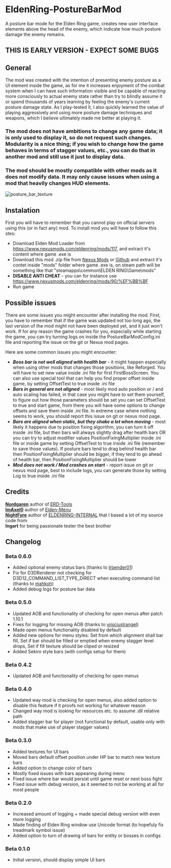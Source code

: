 # EldenRing-PostureBarMod
A posture bar mode for the Elden Ring game, creates new user interface elements above the head of the enemy, which indicate how much posture damage the enemy remains.

## THIS IS EARLY VERSION - EXPECT SOME BUGS

## General
The mod was created with the intention of presenting enemy posture as a UI element inside the game, as for me it increases enjoyment of the combat system when I can have such information visible and be capable of reacting more consciously to actual enemy state rather than try to blindly assume it or spend thousands of years learning by feeling the enemy's current posture damage state. As I play-tested it, I also quickly learned the value of playing aggressively and using more posture damage techniques and weapons, which I believe ultimately made me better at playing it.

### The mod does not have ambitions to change any game data; it is only used to display it, so do not request such changes. Modularity is a nice thing; if you wish to change how the game behaves in terms of stagger values, etc., you can do that in another mod and still use it just to display data.

### The mod should be mostly compatible with other mods as it does not modify data. It may only cause issues when using a mod that heavily changes HUD elements.

![posture_bar_texture](https://user-images.githubusercontent.com/23028397/236690919-6ed2b655-0eb2-41f1-aa92-8a6eb3204207.PNG)

## Instalation

First you will have to remember that you cannot play on official servers using this (or in fact any) mod.
To install mod you will have to follow this stes:
* Download Elden Mod Loader from https://www.nexusmods.com/eldenring/mods/117, and extract it's content where game .exe is
* Download this mod .zip file from [Nexus Mods](https://www.nexusmods.com/eldenring/mods/3405) or [Github](https://github.com/Mordrog/EldenRing-PostureBarMod/releases/) and extract it's contet inside "mods" folder where game .exe is, on steam path will be something like that "steamapps\common\ELDEN RING\Game\mods"
* **DISABLE ANTI CHEAT** -  you can for instance use https://www.nexusmods.com/eldenring/mods/90/%EF%BB%BF
* Run game

## Possible issues

There are some issues you might encounter after installing the mod. First, you have to remember that if the game was updated not too long ago, the last version of the mod might not have been deployed yet, and it just won't work. If for any reason the game crashes for you, especially while starting the game, you can try turning logs on inside the PostureBarModConfig.ini file and reporting the issue on the git or Nexus mod pages.

Here are some common issues you might encounter:

* ***Boss bar is not well aligned with health bar*** - it might happen especially when using other mods that changes those positions, like Reforged. You will have to set new value inside .ini file for first FirstBossScreen. You can also use special tool that can help you find proper offset inside game, by setting OffsetTest to true inside .ini file
* ***Bars in general are not aligned*** - most likely mod auto position or / and auto scaling has failed, in that case you might have to set them yourself, to figure out how those parameters should be set you can set OffsetTest to true and start game, from there you will have some options to change offsets and save them inside .ini file. In extreme case where nothing seems to work, you should report this issue on git or nexus mod page.
* ***Bars are aligned when static, but they shake a lot when moving*** - most likely it happens due to position fixing algorithm, you can turn it off inside .ini file, but then bars will always slightly drag after health bars OR you can try to adjust modifier values PositionFixingMultiplier inside .ini file or inside game by setting OffsetTest to true inside .ini file (remember to save those values). If posture bars tend to drag behind health bar then PositionFixingMultiplier should be bigger, if they tend to go ahead of health bar, then PositionFixingMultiplier should be lower
* ***Mod does not work / Mod crashes on start*** - report issue on git or nexus mod page, best to include logs, you can generate those by setting Log to true inside .ini file

## Credits
**[Nordgaren](https://github.com/Nordgaren)** author of [ERD-Tools](https://github.com/Nordgaren/Erd-Tools)\
**[ImAxel0](https://github.com/ImAxel0)** author of [Elden-Menu](https://github.com/ImAxel0/Elden-Menu)\
**[NightFyre](https://github.com/NightFyre)** author of [ELDENRING-INTERNAL](https://github.com/NightFyre/ELDENRING-INTERNAL) that I based a lot of my source code from\
**Ingart** for being passionate tester the best brother

## Changelog

### Beta 0.6.0
* Added optional enemy status bars (thanks to [lrbender01](https://github.com/lrbender01))
* Fix for D3DRenderer not checking for D3D12_COMMAND_LIST_TYPE_DIRECT when executing command list (thanks to [mahkoh](https://github.com/mahkoh))
* Added debug logs for posture bar data

### Beta 0.5.0
* Updated AOB and functionality of checking for open menus after patch 1.10.1
* Fixes for logging for missing AOB (thanks to [viniciuslrangel](https://github.com/viniciuslrangel))
* Made open menus functionality disabled by default
* Added new options for menu styles: Set from which alignment shall bar fill, Set if bar should be filled or emptied when enemy stagger level drops, Set if fill texture should be cliped or resized
* Added Sekiro style bars (with configs setup for them)

### Beta 0.4.2
* Updated AOB and functionality of checking for open menus

### Beta 0.4.0
* Updated way mod is checking for open menus, also added option to disable this feature if it proofs not working for whatever reason
* Changed way mod is looking for resources etc. to assume .dll relative path
* Added stagger bar for player (not functional by default, usable only with mods that make use of player stagger values)

### Beta 0.3.0
* Added textures for UI bars
* Moved bars default offset position under HP bar to match new texture bars
* Added option to change color of bars
* Mostly fixed issues with bars appearing during menu
* Fixed issue where bar would persist until game reset or next boss fight
* Fixed issue with debug version, as it seemed to not be working at all for most people

### Beta 0.2.0
* Increased amount of logging + made special debug version with even more logging
* Made finding of Elden Ring window use Unicode format (to hopefuly fix treadmark symbol issue)
* Added option to turn of drawing of bars for entity or bosses in configs

### Beta 0.1.0

* Initial version, should display simple UI bars

